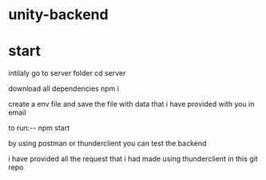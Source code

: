 # unity-backend


# start

intilaly go to server folder
cd server

download all dependencies
npm i


create  a env file and save the file with data that i have provided with you in email

to run:--
npm start

by using postman or thunderclient you can test the backend


i have provided all the request that i had made using thunderclient in this git repo
